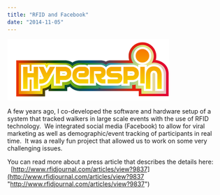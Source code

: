 ```yaml
---
title: "RFID and Facebook"
date: "2014-11-05"
---
```


[![logo](images/logo.png)](http://104.167.119.213/wp-content/uploads/2015/05/logo.png)

A few years ago, I co-developed the software and hardware setup of a system that tracked walkers in large scale events with the use of RFID technology.  We integrated social media (Facebook) to allow for viral marketing as well as demographic/event tracking of participants in real time.  It was a really fun project that allowed us to work on some very challenging issues.

You can read more about a press article that describes the details here:   [http://www.rfidjournal.com/articles/view?9837](http://www.rfidjournal.com/articles/view?9837 "http://www.rfidjournal.com/articles/view?9837")
